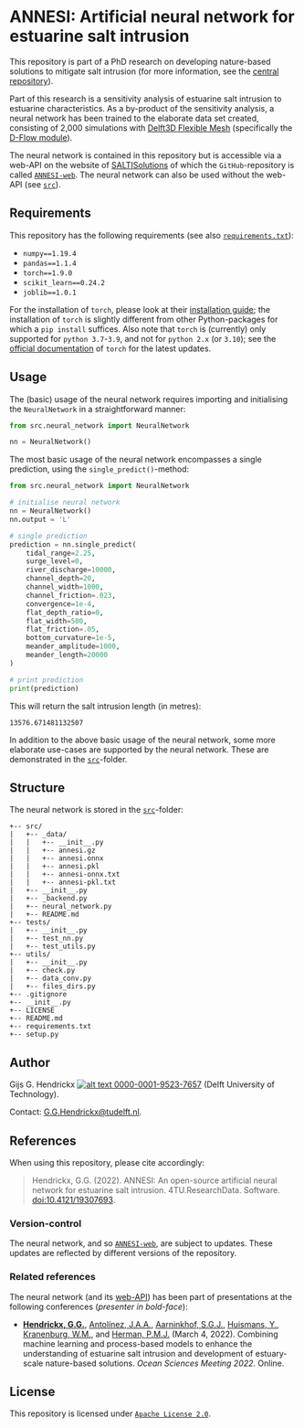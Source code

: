 # ANNESI: Artificial neural network for estuarine salt intrusion
This repository is part of a PhD research on developing nature-based solutions to mitigate salt intrusion (for more 
information, see the [central repository](https://github.com/ghendrickx/SALTISolutions)).

Part of this research is a sensitivity analysis of estuarine salt intrusion to estuarine characteristics. As a 
by-product of the sensitivity analysis, a neural network has been trained to the elaborate data set created, consisting 
of 2,000 simulations with [Delft3D Flexible Mesh](https://www.deltares.nl/en/software/delft3d-flexible-mesh-suite/) 
(specifically the [D-Flow module](https://www.deltares.nl/en/software/module/d-flow-flexible-mesh/)).

The neural network is contained in this repository but is accessible via a web-API on the website of 
[SALTISolutions]() of which the `GitHub`-repository is called [`ANNESI-web`](https://github.com/ghendrickx/ANNESI-web). 
The neural network can also be used without the web-API (see [`src`](./src)).

## Requirements
This repository has the following requirements (see also [`requirements.txt`](./requirements.txt)):
*   `numpy==1.19.4`
*   `pandas==1.1.4`
*   `torch==1.9.0`
*   `scikit_learn==0.24.2`
*   `joblib==1.0.1`

For the installation of `torch`, please look at their [installation guide](https://pytorch.org/get-started/locally/);
the installation of `torch` is slightly different from other Python-packages for which a `pip install` suffices. Also
note that `torch` is (currently) only supported for `python 3.7`-`3.9`, and not for `python 2.x` (or `3.10`); see the
[official documentation](https://pytorch.org/get-started/locally/#windows-python) of `torch` for the latest updates.

## Usage
The (basic) usage of the neural network requires importing and initialising the `NeuralNetwork` in a straightforward 
manner:
```python
from src.neural_network import NeuralNetwork

nn = NeuralNetwork()
```
The most basic usage of the neural network encompasses a single prediction, using the `single_predict()`-method:
```python
from src.neural_network import NeuralNetwork

# initialise neural network
nn = NeuralNetwork()
nn.output = 'L'

# single prediction
prediction = nn.single_predict(
    tidal_range=2.25,
    surge_level=0,
    river_discharge=10000,
    channel_depth=20,
    channel_width=1000,
    channel_friction=.023,
    convergence=1e-4,
    flat_depth_ratio=0,
    flat_width=500,
    flat_friction=.05,
    bottom_curvature=1e-5,
    meander_amplitude=1000,
    meander_length=20000
)

# print prediction
print(prediction)
```
This will return the salt intrusion length (in metres):
```
13576.671481132507
```

In addition to the above basic usage of the neural network, some more elaborate use-cases are supported by the
neural network. These are demonstrated in the [`src`](./src)-folder.

## Structure
The neural network is stored in the [`src`](./src)-folder:
```
+-- src/
|   +-- _data/
|   |   +-- __init__.py
|   |   +-- annesi.gz
|   |   +-- annesi.onnx
|   |   +-- annesi.pkl
|   |   +-- annesi-onnx.txt
|   |   +-- annesi-pkl.txt
|   +-- __init__.py
|   +-- _backend.py
|   +-- neural_network.py
|   +-- README.md
+-- tests/
|   +-- __init__.py
|   +-- test_nn.py
|   +-- test_utils.py
+-- utils/
|   +-- __init__.py
|   +-- check.py
|   +-- data_conv.py
|   +-- files_dirs.py
+-- .gitignore
+-- __init__.py
+-- LICENSE
+-- README.md
+-- requirements.txt
+-- setup.py
```

## Author
Gijs G. Hendrickx 
[![alt text](https://camo.githubusercontent.com/e1ec0e2167b22db46b0a5d60525c3e4a4f879590a04c370fef77e6a7e00eb234/68747470733a2f2f696e666f2e6f726369642e6f72672f77702d636f6e74656e742f75706c6f6164732f323031392f31312f6f726369645f31367831362e706e67) 0000-0001-9523-7657](https://orcid.org/0000-0001-9523-7657)
(Delft University of Technology).

Contact: [G.G.Hendrickx@tudelft.nl](mailto:G.G.Hendrickx@tudelft.nl?subject=[GitHub]%20ANNESI: ).

## References
When using this repository, please cite accordingly:
> Hendrickx, G.G. (2022). ANNESI: An open-source artificial neural network for estuarine salt intrusion. 
4TU.ResearchData. Software. [doi:10.4121/19307693](https://doi.org/10.4121/19307693).

### Version-control
The neural network, and so [`ANNESI-web`](https://github.com/ghendrickx/ANNESI-web), are subject to updates. These 
updates are reflected by different versions of the repository.

### Related references
The neural network (and its [web-API](https://github.com/ghendrickx/ANNESI-web)) has been part of presentations at the 
following conferences (*presenter in bold-face*):
*   [**Hendrickx, G.G.**](https://orcid.org/0000-0001-9523-7657), 
    [Antol&iacute;nez, J.A.A.](https://orcid.org/0000-0002-0694-4817), 
    [Aarninkhof, S.G.J.](https://orcid.org/0000-0002-4591-0257), 
    [Huismans, Y.](https://orcid.org/0000-0001-6537-6111), 
    [Kranenburg, W.M.](https://orcid.org/0000-0002-4736-7913), and 
    [Herman, P.M.J.](https://orcid.org/0000-0003-2188-6341)
    (March 4, 2022).
    Combining machine learning and process-based models to enhance the understanding of estuarine salt intrusion and
    development of estuary-scale nature-based solutions. 
    *Ocean Sciences Meeting 2022*. Online.

## License
This repository is licensed under [`Apache License 2.0`](LICENSE).
